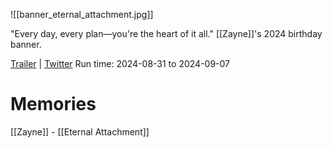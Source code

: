 ![[banner_eternal_attachment.jpg]]

"Every day, every plan—you're the heart of it all."
[[Zayne]]'s 2024 birthday banner.

[Trailer](https://www.youtube.com/watch?v=fMSmdWEKw-M) | [Twitter](https://x.com/Love_Deepspace/status/1829400587198501081)
Run time: 2024-08-31 to 2024-09-07

# Memories
[[Zayne]] - [[Eternal Attachment]]